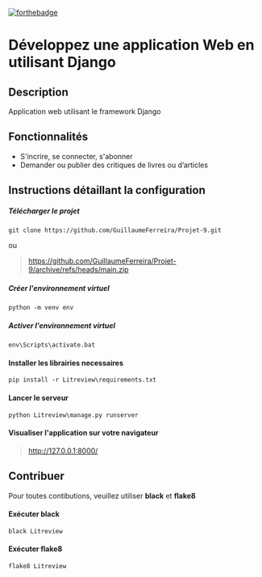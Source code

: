 [![forthebadge](https://forthebadge.com/images/badges/made-with-python.svg)](https://forthebadge.com)
# Développez une application Web en utilisant Django
## Description
Application web utilisant le framework Django
## Fonctionnalités
* S'incrire, se connecter, s'abonner
* Demander ou publier des critiques de livres ou d’articles
## Instructions détaillant la configuration
##### Télécharger le projet 
``` 
git clone https://github.com/GuillaumeFerreira/Projet-9.git
```
ou
> https://github.com/GuillaumeFerreira/Projet-9/archive/refs/heads/main.zip
##### Créer l'environnement virtuel 
```
python -m venv env
```
##### Activer l'environnement virtuel
``` 
env\Scripts\activate.bat
```
#### Installer les librairies necessaires
```
pip install -r Litreview\requirements.txt
```
#### Lancer le serveur
```
python Litreview\manage.py runserver
```
#### Visualiser l'application sur votre navigateur
> http://127.0.0.1:8000/
## Contribuer
Pour toutes contibutions, veuillez utiliser **black** et **flake8**
#### Exécuter black
```
black Litreview
```
#### Exécuter flake8
```
flake8 Litreview
```